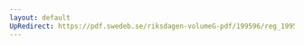 ```yaml
---
layout: default
UpRedirect: https://pdf.swedeb.se/riksdagen-volumeG-pdf/199596/reg_199596/reg_199596_0204.pdf
---
```

